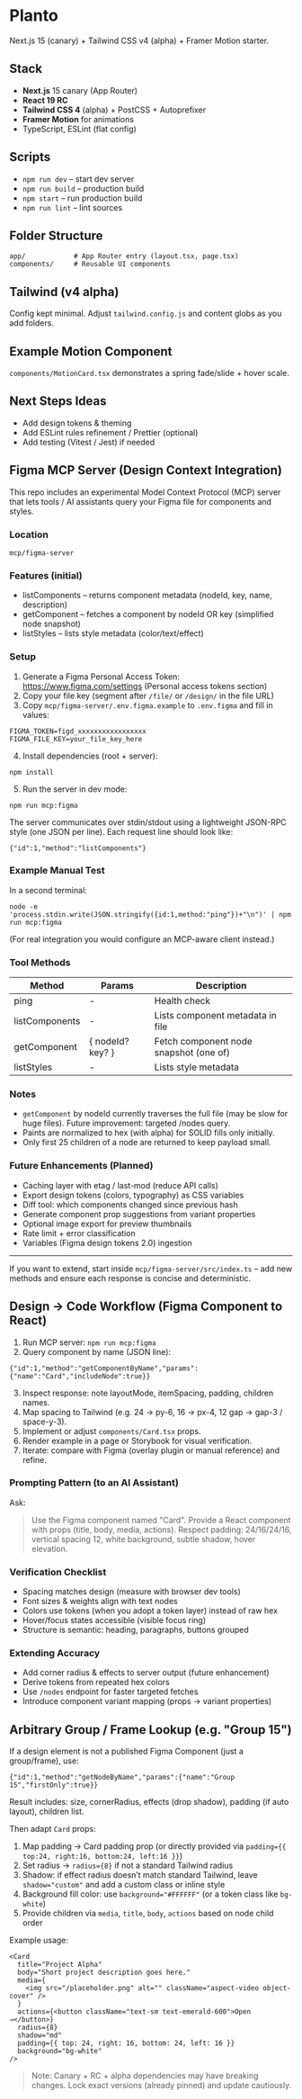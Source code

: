# Planto

Next.js 15 (canary) + Tailwind CSS v4 (alpha) + Framer Motion starter.

## Stack

- **Next.js** 15 canary (App Router)
- **React 19 RC**
- **Tailwind CSS 4** (alpha) + PostCSS + Autoprefixer
- **Framer Motion** for animations
- TypeScript, ESLint (flat config)

## Scripts

- `npm run dev` – start dev server
- `npm run build` – production build
- `npm start` – run production build
- `npm run lint` – lint sources

## Folder Structure

```
app/            # App Router entry (layout.tsx, page.tsx)
components/     # Reusable UI components
```

## Tailwind (v4 alpha)

Config kept minimal. Adjust `tailwind.config.js` and content globs as you add folders.

## Example Motion Component

`components/MotionCard.tsx` demonstrates a spring fade/slide + hover scale.

## Next Steps Ideas

- Add design tokens & theming
- Add ESLint rules refinement / Prettier (optional)
- Add testing (Vitest / Jest) if needed

## Figma MCP Server (Design Context Integration)

This repo includes an experimental Model Context Protocol (MCP) server that lets tools / AI assistants query your Figma file for components and styles.

### Location

`mcp/figma-server`

### Features (initial)

- listComponents – returns component metadata (nodeId, key, name, description)
- getComponent – fetches a component by nodeId OR key (simplified node snapshot)
- listStyles – lists style metadata (color/text/effect)

### Setup

1. Generate a Figma Personal Access Token: https://www.figma.com/settings (Personal access tokens section)
2. Copy your file key (segment after `/file/` or `/design/` in the file URL)
3. Copy `mcp/figma-server/.env.figma.example` to `.env.figma` and fill in values:

```
FIGMA_TOKEN=figd_xxxxxxxxxxxxxxxxx
FIGMA_FILE_KEY=your_file_key_here
```

4. Install dependencies (root + server):

```
npm install
```

5. Run the server in dev mode:

```
npm run mcp:figma
```

The server communicates over stdin/stdout using a lightweight JSON-RPC style (one JSON per line). Each request line should look like:

```
{"id":1,"method":"listComponents"}
```

### Example Manual Test

In a second terminal:

```
node -e 'process.stdin.write(JSON.stringify({id:1,method:"ping"})+"\n")' | npm run mcp:figma
```

(For real integration you would configure an MCP-aware client instead.)

### Tool Methods

| Method         | Params           | Description                            |
| -------------- | ---------------- | -------------------------------------- |
| ping           | -                | Health check                           |
| listComponents | -                | Lists component metadata in file       |
| getComponent   | { nodeId? key? } | Fetch component node snapshot (one of) |
| listStyles     | -                | Lists style metadata                   |

### Notes

- `getComponent` by nodeId currently traverses the full file (may be slow for huge files). Future improvement: targeted /nodes query.
- Paints are normalized to hex (with alpha) for SOLID fills only initially.
- Only first 25 children of a node are returned to keep payload small.

### Future Enhancements (Planned)

- Caching layer with etag / last-mod (reduce API calls)
- Export design tokens (colors, typography) as CSS variables
- Diff tool: which components changed since previous hash
- Generate component prop suggestions from variant properties
- Optional image export for preview thumbnails
- Rate limit + error classification
- Variables (Figma design tokens 2.0) ingestion

---

If you want to extend, start inside `mcp/figma-server/src/index.ts` – add new methods and ensure each response is concise and deterministic.

## Design → Code Workflow (Figma Component to React)

1. Run MCP server: `npm run mcp:figma`
2. Query component by name (JSON line):

```
{"id":1,"method":"getComponentByName","params":{"name":"Card","includeNode":true}}
```

3. Inspect response: note layoutMode, itemSpacing, padding, children names.
4. Map spacing to Tailwind (e.g. 24 → py-6, 16 → px-4, 12 gap → gap-3 / space-y-3).
5. Implement or adjust `components/Card.tsx` props.
6. Render example in a page or Storybook for visual verification.
7. Iterate: compare with Figma (overlay plugin or manual reference) and refine.

### Prompting Pattern (to an AI Assistant)

Ask:

> Use the Figma component named "Card". Provide a React component with props (title, body, media, actions). Respect padding: 24/16/24/16, vertical spacing 12, white background, subtle shadow, hover elevation.

### Verification Checklist

- Spacing matches design (measure with browser dev tools)
- Font sizes & weights align with text nodes
- Colors use tokens (when you adopt a token layer) instead of raw hex
- Hover/focus states accessible (visible focus ring)
- Structure is semantic: heading, paragraphs, buttons grouped

### Extending Accuracy

- Add corner radius & effects to server output (future enhancement)
- Derive tokens from repeated hex colors
- Use `/nodes` endpoint for faster targeted fetches
- Introduce component variant mapping (props → variant properties)

## Arbitrary Group / Frame Lookup (e.g. "Group 15")

If a design element is not a published Figma Component (just a group/frame), use:

```
{"id":1,"method":"getNodeByName","params":{"name":"Group 15","firstOnly":true}}
```

Result includes: size, cornerRadius, effects (drop shadow), padding (if auto layout), children list.

Then adapt `Card` props:

1. Map padding -> Card padding prop (or directly provided via `padding={{ top:24, right:16, bottom:24, left:16 }}`)
2. Set radius -> `radius={8}` if not a standard Tailwind radius
3. Shadow: if effect radius doesn’t match standard Tailwind, leave `shadow="custom"` and add a custom class or inline style
4. Background fill color: use `background="#FFFFFF"` (or a token class like `bg-white`)
5. Provide children via `media`, `title`, `body`, `actions` based on node child order

Example usage:

```tsx
<Card
  title="Project Alpha"
  body="Short project description goes here."
  media={
    <img src="/placeholder.png" alt="" className="aspect-video object-cover" />
  }
  actions={<button className="text-sm text-emerald-600">Open →</button>}
  radius={8}
  shadow="md"
  padding={{ top: 24, right: 16, bottom: 24, left: 16 }}
  background="bg-white"
/>
```

> Note: Canary + RC + alpha dependencies may have breaking changes. Lock exact versions (already pinned) and update cautiously.
